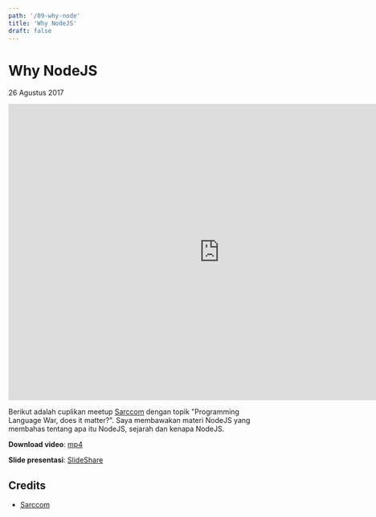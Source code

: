 ```yaml
---
path: '/09-why-node'
title: 'Why NodeJS'
draft: false
---
```


# Why NodeJS

26 Agustus 2017

<iframe width="840" height="590" src="https://www.youtube.com/embed/XZFIRUcoWOQ" frameborder="0" allowfullscreen></iframe>

Berikut adalah cuplikan meetup [Sarccom](https://www.meetup.com/Software-Architect-Indonesia/) dengan topik "Programming Language War, does it matter?". Saya membawakan materi NodeJS yang membahas tentang apa itu NodeJS, sejarah dan kenapa NodeJS.


**Download video**: [mp4](/static/videos/09-why-node.mp4)

**Slide presentasi**: [SlideShare](https://www.slideshare.net/rizafahmi/why-nodejs-79166333)


## Credits

* [Sarccom](http://sarccom.org/)
